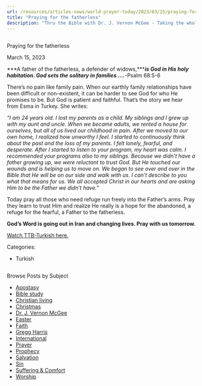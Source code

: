 ```yaml
---
url: /resources/articles-news/world-prayer-today/2023/03/15/praying-for-the-fatherless
title: "Praying for the fatherless"
description: "Thru the Bible with Dr. J. Vernon McGee - Taking the whole Word to the whole world"
---
```







## 
 Praying for the fatherless


March 15, 2023
![]()




***A father of the fatherless, a defender of widows,******is God in His holy habitation. God sets the solitary in families ….***-Psalm 68:5-6

There’s no pain like family pain. When our earthly family relationships have been difficult or non-existent, it can be harder to see God for who He promises to be. But God is patient and faithful. That’s the story we hear from Esma in Turkey. She writes:

*“I am 24 years old. I lost my parents as a child. My siblings and I grew up with my aunt and uncle. When we became adults, we rented a house for ourselves, but all of us lived our childhood in pain. After we moved to our own home, I realized how unworthy I feel. I started to continuously think about the past and the loss of my parents. I felt lonely, fearful, and desperate. After I started to listen to your program, my heart was calm. I recommended your programs also to my siblings. Because we didn’t have a father growing up, we were reluctant to trust God. But He touched our wounds and is helping us to move on. We began to see over and over in the Bible that He will be on our side and walk with us. I can’t describe to you what that means for us. We all accepted Christ in our hearts and are asking Him to be the Father we didn’t have.”*

Today pray all those who need refuge run freely into the Father’s arms. Pray they learn to trust Him and realize He really is a hope for the abandoned, a refuge for the fearful, a Father to the fatherless.

**God’s Word is going out in Iran and changing lives. Pray with us tomorrow.**

[Watch TTB-Turkish here.](https://www.youtube.com/channel/UCVxY79sg8Fnki2k5A_eZVDw)



Categories: 


* Turkish









## 
 Browse Posts by Subject


* [Apostasy](/resources/articles-news/-in-tags/tags/Apostasy)
* [Bible study](/resources/articles-news/-in-tags/tags/Bible-study)
* [Christian living](/resources/articles-news/-in-tags/tags/Christian-living)
* [Christmas](/resources/articles-news/-in-tags/tags/Christmas)
* [Dr. J. Vernon McGee](/resources/articles-news/-in-tags/tags/Dr-J-Vernon-McGee)
* [Easter](/resources/articles-news/-in-tags/tags/easter)
* [Faith](/resources/articles-news/-in-tags/tags/Faith)
* [Gregg Harris](/resources/articles-news/-in-tags/tags/Gregg-Harris)
* [International](/resources/articles-news/-in-tags/tags/International)
* [Prayer](/resources/articles-news/-in-tags/tags/prayer)
* [Prophecy](/resources/articles-news/-in-tags/tags/Prophecy)
* [Salvation](/resources/articles-news/-in-tags/tags/Salvation)
* [Sin](/resources/articles-news/-in-tags/tags/sin)
* [Suffering & Comfort](/resources/articles-news/-in-tags/tags/Suffering-Comfort)
* [Worship](/resources/articles-news/-in-tags/tags/worship)






